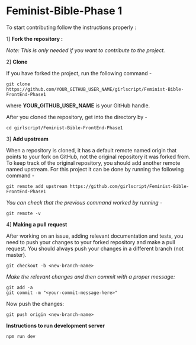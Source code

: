 # Feminist-Bible-Phase 1  

To start contributing follow the instructions properly :

1] **Fork the repository :**

*Note: This is only needed if you want to contribute to the project.*

2] **Clone** 

 If you have forked the project, run the following command -

    git clone https://github.com/YOUR_GITHUB_USER_NAME/girlscript/Feminist-Bible-FrontEnd-Phase1

 where **YOUR_GITHUB_USER_NAME** is your GitHub handle.

 After you cloned the repository, get into the  directory by -

    cd girlscript/Feminist-Bible-FrontEnd-Phase1

3] **Add upstream** 

When a repository is cloned, it has a default remote named origin that points to your fork on GitHub, not the original repository it was forked from. To keep track of the original repository, you should add another remote named upstream. For this project it can be done by running the following command -
 
    git remote add upstream https://github.com/girlscript/Feminist-Bible-FrontEnd-Phase1

*You can check that the previous command worked by running -*

    git remote -v

4] **Making a pull request**

After working on an issue, adding relevant documentation and tests, you need to push your changes to your forked repository and make a pull request. You should always push your changes in a different branch (not master).

    git checkout -b <new-branch-name>

*Make the relevant changes and then commit with a proper message:*

    git add -a
    git commit -m "<your-commit-message-here>"

Now push the changes:

    git push origin <new-branch-name>

**Instructions to run development server**

    npm run dev

